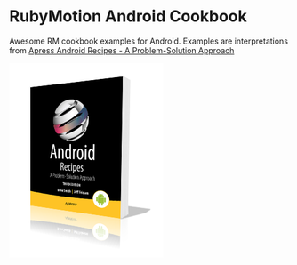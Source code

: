 RubyMotion Android Cookbook
===========================

Awesome RM cookbook examples for Android.  Examples are interpretations from [Apress Android Recipes - A Problem-Solution Approach](http://www.apress.com/mobile/android/9781430263227)

![Book Cover](./_art/aar.png)
